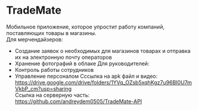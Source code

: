 # TradeMate
Мобильное приложение, которое упростит работу компаний, поставляющих товары в магазины.<br>
Для мерчендайзеров:
- Создание заявок о необходимых для магазинов товарах и отправка их на электронную почту операторов
- Хранение фотографий в облаке
Для руководителей:
- Контроль работы сотрудников
- Управление персоналом
Сссылка на apk файл и видео: https://drive.google.com/drive/folders/1YVq_OZsb5xqhKgz7u96BI0U7mVkbP_cm?usp=sharing<br>
Ссылка на серверную часть: https://github.com/andreydem0505/TradeMate-API
